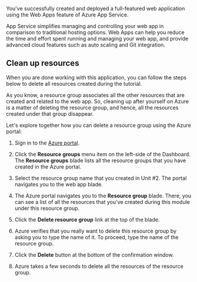 You've successfully created and deployed a full-featured web application using the Web Apps feature of Azure App Service.

App Service simplifies managing and controlling your web app in comparison to traditional hosting options. Web Apps can help you reduce the time and effort spent running and managing your web app, and provide advanced cloud features such as auto scaling and Git integration.

## Clean up resources

When you are done working with this application, you can follow the steps below to delete all resources created during the tutorial.

As you know, a resource group associates all the other resources that are created and related to the web app. So, cleaning up after yourself on Azure is a matter of deleting the resource group, and hence, all the resources created under that group disappear.

Let's explore together how you can delete a resource group using the Azure portal:

1. Sign in to the [Azure portal](https://portal.azure.com/?azure-portal=true).

1. Click the **Resource groups** menu item on the left-side of the Dashboard. The **Resource groups** blade lists all the resource groups that you have created in the Azure portal.

1. Select the resource group name that you created in Unit #2. The portal navigates you to the web app blade.

1. The Azure portal navigates you to the **Resource group** blade. There, you can see a list of all the resources that you've created during this module under this resource group.

1. Click the **Delete resource group** link at the top of the blade.

1. Azure verifies that you really want to delete this resource group by asking you to type the name of it. To proceed, type the name of the resource group.

1. Click the **Delete** button at the bottom of the confirmation window.

1. Azure takes a few seconds to delete all the resources of the resource group.
